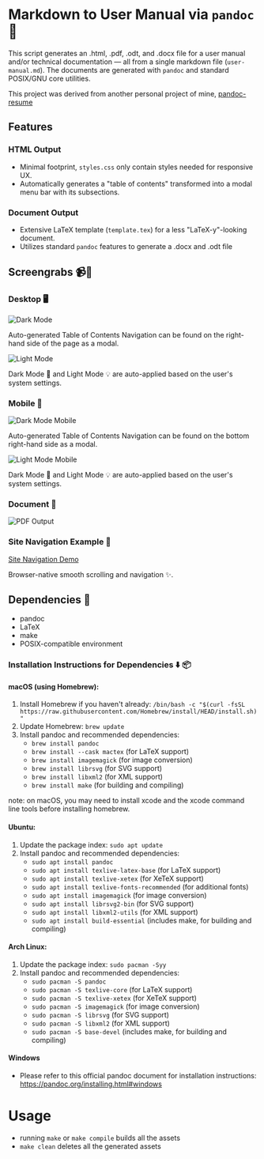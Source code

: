 # Markdown to User Manual via `pandoc` 📃

This script generates an .html, .pdf, .odt, and .docx file for a user manual and/or technical documentation — all from a single markdown file (`user-manual.md`). The documents are generated with `pandoc` and standard POSIX/GNU core utilities.

This project was derived from another personal project of mine, [pandoc-resume](https://github.com/kj-sh604/pandoc-resume)

## Features

### HTML Output
- Minimal footprint, `styles.css` only contain styles needed for responsive UX.
- Automatically generates a "table of contents" transformed into a modal menu bar with its subsections.

### Document Output
- Extensive LaTeX template (`template.tex`) for a less "LaTeX-y"-looking document.
- Utilizes standard `pandoc` features to generate a .docx and .odt file

## Screengrabs 📹📸

### Desktop 🖥

![Dark Mode](static_README/fullscreen-dark.png)

Auto-generated Table of Contents Navigation can be found on the right-hand side of the page as a modal.

![Light Mode](static_README/fullscreen-light.png)

Dark Mode 🌙 and Light Mode 💡 are auto-applied based on the user's system settings.

### Mobile 📱

![Dark Mode Mobile](static_README/mobile-dark.png)

Auto-generated Table of Contents Navigation can be found on the bottom right-hand side as a modal.

![Light Mode Mobile](static_README/mobile-light.png)

Dark Mode 🌙 and Light Mode 💡 are auto-applied based on the user's system settings.

### Document 📄

![PDF Output](static_README/pdf.png)

### Site Navigation Example 📼

<!-- [Site Navigation Demo](static_README/navigation-demo.webm) -->
[Site Navigation Demo](https://github.com/user-attachments/assets/a9a082c7-a7cd-4881-a0fd-a60757b5c6f7)


Browser-native smooth scrolling and navigation ✨.


## Dependencies 🔗 
* pandoc
* LaTeX
* make
* POSIX-compatible environment

### Installation Instructions for Dependencies ⬇️ 📦

#### macOS (using Homebrew):

1. Install Homebrew if you haven't already: `/bin/bash -c "$(curl -fsSL https://raw.githubusercontent.com/Homebrew/install/HEAD/install.sh)"`
2. Update Homebrew: `brew update`
3. Install pandoc and recommended dependencies:
   - `brew install pandoc`
   - `brew install --cask mactex` (for LaTeX support)
   - `brew install imagemagick` (for image conversion)
   - `brew install librsvg` (for SVG support)
   - `brew install libxml2` (for XML support)
   - `brew install make` (for building and compiling)

note: on macOS, you may need to install xcode and the xcode command line tools before installing homebrew.

#### Ubuntu:

1. Update the package index: `sudo apt update`
2. Install pandoc and recommended dependencies:
   - `sudo apt install pandoc`
   - `sudo apt install texlive-latex-base` (for LaTeX support)
   - `sudo apt install texlive-xetex` (for XeTeX support)
   - `sudo apt install texlive-fonts-recommended` (for additional fonts)
   - `sudo apt install imagemagick` (for image conversion)
   - `sudo apt install librsvg2-bin` (for SVG support)
   - `sudo apt install libxml2-utils` (for XML support)
   - `sudo apt install build-essential` (includes make, for building and compiling)

#### Arch Linux:

1. Update the package index: `sudo pacman -Syy`
2. Install pandoc and recommended dependencies:
   - `sudo pacman -S pandoc`
   - `sudo pacman -S texlive-core` (for LaTeX support)
   - `sudo pacman -S texlive-xetex` (for XeTeX support)
   - `sudo pacman -S imagemagick` (for image conversion)
   - `sudo pacman -S librsvg` (for SVG support)
   - `sudo pacman -S libxml2` (for XML support)
   - `sudo pacman -S base-devel` (includes make, for building and compiling)

#### Windows
* Please refer to this official pandoc document for installation instructions: https://pandoc.org/installing.html#windows

# Usage

* running `make` or `make compile` builds all the assets
* `make clean` deletes all the generated assets
